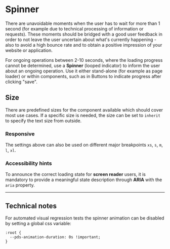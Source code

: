 # Spinner

There are unavoidable moments when the user has to wait for more than 1 second (for example due to technical processing
of information or requests). These moments should be bridged with a good user feedback in order to not leave the user
uncertain about what's currently happening - also to avoid a high bounce rate and to obtain a positive impression of
your website or application.

For ongoing operations between 2-10 seconds, where the loading progress cannot be determined, use a **Spinner** (looped
indicator) to inform the user about an ongoing operation. Use it either stand-alone (for example as page loader) or
within components, such as in Buttons to indicate progress after clicking "save".

<TableOfContents></TableOfContents>

## Size

There are predefined sizes for the component available which should cover most use cases. If a specific size is needed,
the size can be set to `inherit` to specify the text size from outside.

<Playground :markup="sizeMarkup" :config="config">
  <SelectOptions v-model="size" :values="sizes" name="size"></SelectOptions>
</Playground>

### Responsive

The settings above can also be used on different major breakpoints `xs`, `s`, `m`, `l`, `xl`.

<Playground :markup="responsive" :config="config"></Playground>

### <A11yIcon></A11yIcon> Accessibility hints

To announce the correct loading state for **screen reader** users, it is mandatory to provide a meaningful state
description through **ARIA** with the `aria` property.

---

## Technical notes

For automated visual regression tests the spinner animation can be disabled by setting a global css variable:

```
:root {
  --pds-animation-duration: 0s !important;
}
```

<script lang="ts">
import Vue from 'vue';
import Component from 'vue-class-component';
import { SPINNER_SIZES } from './spinner-utils'; 

@Component
export default class Code extends Vue {
  config = { themeable: true };
  
  size = 'small';
  sizes = SPINNER_SIZES;
  get sizeMarkup() {
    const style = this.size === 'inherit' ? ' style="width: 96px; height: 96px;"' : '';
    return `<p-spinner size="${this.size}"${style} aria="{ 'aria-label': 'Loading page content' }" />`;
  }
  
  responsive =
`<p-spinner size="{ base: 'small', l: 'medium' }" aria="{ 'aria-label': 'Loading page content' }" />`;

}
</script>
